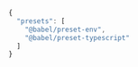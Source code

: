 ```js filename=".babelrc" renderer="common" language="js"
{
  "presets": [
    "@babel/preset-env",
    "@babel/preset-typescript"
  ]
}
```
